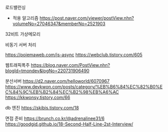 로드밸런싱
- 적용 알고리즘
https://post.naver.com/viewer/postView.nhn?volumeNo=27046347&memberNo=2521903

32비트 가상메모리

비동기 서버 처리

https://poiemaweb.com/js-async
https://webclub.tistory.com/605

웹트래픽폭주
https://blog.naver.com/PostView.nhn?blogId=tmondev&logNo=220731906490

분산서버
https://d2.naver.com/helloworld/6070967
https://www.devkwon.com/posts/category/%EB%B6%84%EC%82%B0%EC%84%9C%EB%B2%84%EC%B2%98%EB%A6%AC
https://kkwonsy.tistory.com/66

db 엔진
https://skibis.tistory.com/18


면접 준비
https://brunch.co.kr/@adrenalinee31/6
https://goodgid.github.io/18-Second-Half-Line-2st-Interview/
